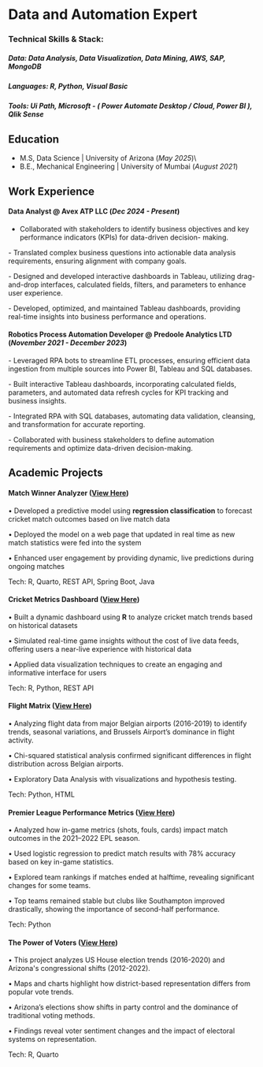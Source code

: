 # **Data and Automation Expert**

### **Technical Skills & Stack:**

##### Data: Data Analysis, Data Visualization, Data Mining, AWS, SAP, MongoDB

##### Languages: R, Python, Visual Basic

##### Tools: Ui Path, Microsoft - ( Power Automate Desktop / Cloud, Power BI ), Qlik Sense

## **Education**

-   M.S, Data Science \| University of Arizona (*May 2025*)\
-   B.E., Mechanical Engineering \| University of Mumbai (*August 2021*)

## Work Experience

#### **Data Analyst \@ Avex ATP LLC (*Dec 2024 - Present*)**

 - Collaborated with stakeholders to identify business objectives and key performance indicators (KPIs) for data-driven decision- making.

\- Translated complex business questions into actionable data analysis requirements, ensuring alignment with company goals.

\- Designed and developed interactive dashboards in Tableau, utilizing drag-and-drop interfaces, calculated fields, filters, and parameters to enhance user experience.

\- Developed, optimized, and maintained Tableau dashboards, providing real-time insights into business performance and operations.

#### **Robotics Process Automation Developer \@ Predoole Analytics LTD (*November 2021 - December 2023*)**

\- Leveraged RPA bots to streamline ETL processes, ensuring efficient data ingestion from multiple sources into Power BI, Tableau and SQL databases.

\- Built interactive Tableau dashboards, incorporating calculated fields, parameters, and automated data refresh cycles for KPI tracking and business insights.

\- Integrated RPA with SQL databases, automating data validation, cleansing, and transformation for accurate reporting.

\- Collaborated with business stakeholders to define automation requirements and optimize data-driven decision-making.

## Academic Projects

#### Match Winner Analyzer   ([View Here](https://info523-s24.github.io/project-final-DaakuDataSingh/))

• Developed a predictive model using **regression classification** to forecast cricket match outcomes based on live match data

• Deployed the model on a web page that updated in real time as new match statistics were fed into the system

• Enhanced user engagement by providing dynamic, live predictions during ongoing matches

Tech: R, Quarto, REST API, Spring Boot, Java

#### **Cricket Metrics Dashboard  (**[View Here](https://info-526-s24.github.io/project-final-PlotWizards/ ))

• Built a dynamic dashboard using **R** to analyze cricket match trends based on historical datasets

• Simulated real-time game insights without the cost of live data feeds, offering users a near-live experience with historical data

• Applied data visualization techniques to create an engaging and informative interface for users

Tech: R, Python, REST API

#### **Flight Matrix  (**[View Here](https://info-511-f24.github.io/final-project-LeanMeanLearningMachines/))

• Analyzing flight data from major Belgian airports (2016-2019) to identify trends, seasonal variations, and Brussels Airport’s dominance in flight activity.

• Chi-squared statistical analysis confirmed significant differences in flight distribution across Belgian airports.

• Exploratory Data Analysis with visualizations and hypothesis testing.

Tech: Python, HTML

#### **Premier League Performance Metrics  (**[View Here](https://info523-s24.github.io/project-01-TAAAG-team/))

• Analyzed how in-game metrics (shots, fouls, cards) impact match outcomes in the 2021–2022 EPL season.

• Used logistic regression to predict match results with 78% accuracy based on key in-game statistics.

• Explored team rankings if matches ended at halftime, revealing significant changes for some teams.

• Top teams remained stable but clubs like Southampton improved drastically, showing the importance of second-half performance.

Tech: Python

#### **The Power of Voters  (**[View Here](https://info-526-s24.github.io/project-01-The-Power-of-the-Voters/))

• This project analyzes US House election trends (2016-2020) and Arizona's congressional shifts (2012-2022).

• Maps and charts highlight how district-based representation differs from popular vote trends.

• Arizona’s elections show shifts in party control and the dominance of traditional voting methods.

• Findings reveal voter sentiment changes and the impact of electoral systems on representation.

Tech: R, Quarto